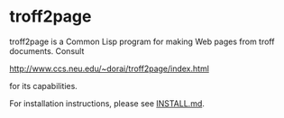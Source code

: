 # troff2page

troff2page is a Common Lisp program for making Web
pages from troff documents.  Consult

http://www.ccs.neu.edu/~dorai/troff2page/index.html

for its capabilities.

For installation instructions, please see
[INSTALL.md](./INSTALL.md).

